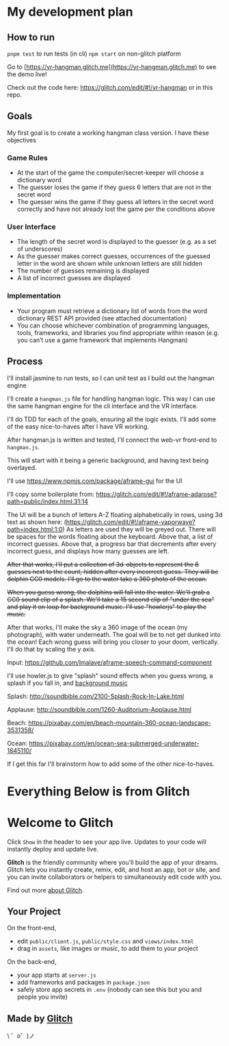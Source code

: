 # My development plan

## How to run

`pnpm test` to run tests (in cli)
`npm start` on non-glitch platform

Go to [https://vr-hangman.glitch.me](https://vr-hangman.glitch.me) to see the demo live!

Check out the code here: https://glitch.com/edit/#!/vr-hangman or in this repo.



## Goals
My first goal is to create a working hangman class version. I have these objectives

### Game Rules
* At the start of the game the computer/secret-keeper will choose a dictionary word
* The guesser loses the game if they guess 6 letters that are not in the secret word
* The guesser wins the game if they guess all letters in the secret word correctly and have not already lost the game per the conditions above

### User Interface

*  The length of the secret word is displayed to the guesser (e.g. as a set of underscores)
* As the guesser makes correct guesses, occurrences of the guessed letter in the word are shown while unknown letters are still hidden 
* The number of guesses remaining is displayed
* A list of incorrect guesses are displayed

### Implementation
* Your program must retrieve a dictionary list of words from the word dictionary REST API provided (see attached documentation)
* You can choose whichever combination of programming languages, tools, frameworks, and libraries you find appropriate within reason (e.g. you can’t use a game framework that implements Hangman)


## Process
I'll install jasmine to run tests, so I can unit test as I build out the hangman engine

I'll create a `hangman.js` file for handling hangman logic. This way I can use the same hangman engine for the cli interface and the VR interface.

I'll do TDD for each of the goals, ensuring all the logic exists. I'll add some of the easy nice-to-haves after I have VR working.

After hangman.js is written and tested, I'll connect the web-vr front-end to `hangman.js`. 

This will start with it being a generic background, and having text being overlayed. 

I'll use https://www.npmjs.com/package/aframe-gui for the UI

I'll copy some boilerplate from: https://glitch.com/edit/#!/aframe-adarose?path=public/index.html:31:14

The UI will be a bunch of letters A-Z floating alphabetically in rows, using 3d text as shown here: (https://glitch.com/edit/#!/aframe-vaporwave?path=index.html:1:0) As letters are used they will be greyed out. There will be spaces for the words floating about the keyboard. Above that, a list of incorrect guesses. Above that, a progress bar that decrements after every incorrect guess, and displays how many guesses are left.

~~After that works, I'll put a collection of 3d-objects to represent the 6 guesses next to the count, hidden after every incorrect guess. They will be dolphin CC0 models. I'll go to the water take a 360 photo of the ocean.~~

~~When you guess wrong, the dolphins will fall into the water. We'll grab a CC0 sound clip of a splash. We'll take a 15 second clip of "under the sea" and play it on loop for background music. I'll use "howlerjs" to play the music.~~

After that works, I'll make the sky a 360 image of the ocean (my photograph), with water underneath. The goal will be to not get dunked into the ocean! Each wrong guess will bring you closer to your doom, vertically. I'll do that by scaling the y axis.

Input:
https://github.com/lmalave/aframe-speech-command-component


I'll use howler.js to give "splash" sound effects when you guess wrong, a splash if you fall in, and [background music](https://www.freestockmusic.com/international-production-music/free-international-stock-music-jamaica-girl/)

Splash: http://soundbible.com/2100-Splash-Rock-In-Lake.html

Applause: http://soundbible.com/1260-Auditorium-Applause.html

Beach: https://pixabay.com/en/beach-mountain-360-ocean-landscape-3531358/


Ocean: https://pixabay.com/en/ocean-sea-submerged-underwater-1845110/



If I get this far I'll brainstorm how to add some of the other nice-to-haves.





# Everything Below is from Glitch

Welcome to Glitch
=================

Click `Show` in the header to see your app live. Updates to your code will instantly deploy and update live.

**Glitch** is the friendly community where you'll build the app of your dreams. Glitch lets you instantly create, remix, edit, and host an app, bot or site, and you can invite collaborators or helpers to simultaneously edit code with you.

Find out more [about Glitch](https://glitch.com/about).


Your Project
------------

On the front-end,
- edit `public/client.js`, `public/style.css` and `views/index.html`
- drag in `assets`, like images or music, to add them to your project

On the back-end,
- your app starts at `server.js`
- add frameworks and packages in `package.json`
- safely store app secrets in `.env` (nobody can see this but you and people you invite)


Made by [Glitch](https://glitch.com/)
-------------------

\ ゜o゜)ノ
